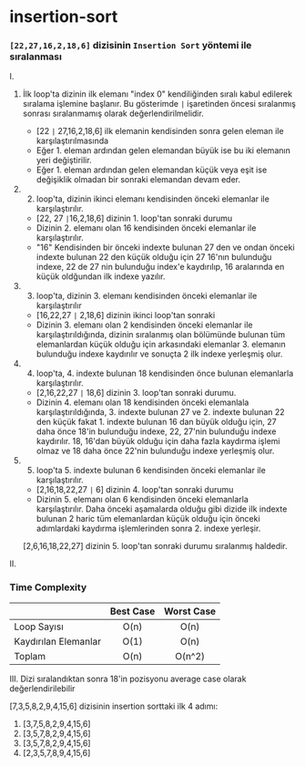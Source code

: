 # insertion-sort

### ```[22,27,16,2,18,6]``` dizisinin ```Insertion Sort``` yöntemi ile sıralanması

I.
1. İlk loop'ta dizinin ilk elemanı "index 0" kendiliğinden sıralı kabul edilerek sıralama işlemine başlanır. Bu gösterimde ```|``` işaretinden öncesi sıralanmış sonrası sıralanmamış olarak değerlendirilmelidir.
    *   [22 ```|``` 27,16,2,18,6] ilk elemanin kendisinden sonra gelen eleman ile karşılaştırılmasında
    *   Eğer 1. eleman ardından gelen elemandan büyük ise bu iki elemanın yeri değiştirilir.
    *   Eğer 1. eleman ardından gelen elemandan küçük veya eşit ise değişiklik olmadan bir sonraki elemandan devam eder.
2. 2. loop'ta, dizinin ikinci elemanı kendisinden önceki elemanlar ile karşılaştırılır.
    *   [22, 27 ```|```16,2,18,6] dizinin 1. loop'tan sonraki durumu
    *   Dizinin 2. elemanı olan 16 kendisinden önceki elemanlar ile karşılaştırılır.
    *   "16" Kendisinden bir önceki indexte bulunan 27 den ve ondan önceki indexte bulunan 22 den küçük olduğu için 27 16'nın bulunduğu indexe, 22 de 27 nin bulunduğu index'e kaydırılıp, 16 aralarında en küçük oldğundan ilk indexe yazılır.
3. 3. loop'ta, dizinin 3. elemanı kendisinden önceki elemanlar ile karşılaştırılır
    * [16,22,27 ```|``` 2,18,6] dizinin ikinci loop'tan sonraki
    * Dizinin 3. elemanı olan 2 kendisinden önceki elemanlar ile karşılaştırıldığında, dizinin sıralanmış olan bölümünde bulunan tüm elemanlardan küçük olduğu için arkasındaki elemanlar 3. elemanın bulunduğu indexe kaydırılır ve sonuçta 2 ilk indexe yerleşmiş olur.
4. 4. loop'ta, 4. indexte bulunan 18 kendisinden önce bulunan elemanlarla karşılaştırılır.
    * [2,16,22,27 ```|``` 18,6] dizinin 3. loop'tan sonraki durumu.
    * Dizinin 4. elemanı olan 18 kendisinden önceki elemanlala karşılaştırıldığında, 3. indexte bulunan 27 ve 2. indexte bulunan 22 den küçük fakat 1. indexte bulunan 16 dan büyük olduğu için, 27 daha önce 18'in bulunduğu indexe, 22, 27'nin bulunduğu indexe kaydırılır. 18, 16'dan büyük olduğu için daha fazla kaydırma işlemi olmaz ve 18 daha önce 22'nin bulunduğu indexe yerleşmiş olur.
5. 5. loop'ta 5. indexte bulunan 6 kendisinden önceki elemanlar ile karşılaştırılır.
    * [2,16,18,22,27 ```|``` 6] dizinin 4. loop'tan sonraki durumu
    * Dizinin 5. elemanı olan 6 kendisinden önceki elemanlarla karşılaştırılır. Daha önceki aşamalarda olduğu gibi dizide ilk indexte bulunan 2 haric tüm elemanlardan küçük olduğu için önceki adımlardaki kaydırma işlemlerinden sonra 2. indexe yerleşir.
    
    
    [2,6,16,18,22,27] dizinin 5. loop'tan sonraki durumu sıralanmış haldedir.

II.

### Time Complexity

| | Best Case | Worst Case|
|----|:-----:|:-----:|
|Loop Sayısı|O(n)|O(n)|
|Kaydırılan Elemanlar|O(1)|O(n)|
|Toplam|O(n)|O(n^2)

III.
Dizi sıralandıktan sonra 18'in pozisyonu average case olarak değerlendirilebilir

[7,3,5,8,2,9,4,15,6] dizisinin insertion sorttaki ilk 4 adımı:
1. [3,7,5,8,2,9,4,15,6]
2. [3,5,7,8,2,9,4,15,6]
3. [3,5,7,8,2,9,4,15,6]
4. [2,3,5,7,8,9,4,15,6]